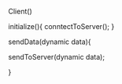 Client()

initialize(){
    conntectToServer();
}


sendData(dynamic data){

sendToServer(dynamic data);

}